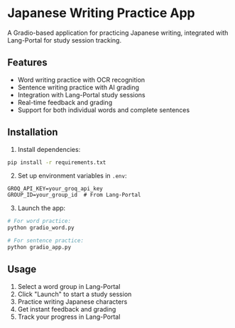 # Japanese Writing Practice App

A Gradio-based application for practicing Japanese writing, integrated with Lang-Portal for study session tracking.

## Features
- Word writing practice with OCR recognition
- Sentence writing practice with AI grading
- Integration with Lang-Portal study sessions
- Real-time feedback and grading
- Support for both individual words and complete sentences

## Installation

1. Install dependencies:
```bash
pip install -r requirements.txt
```

2. Set up environment variables in `.env`:
```
GROQ_API_KEY=your_groq_api_key
GROUP_ID=your_group_id  # From Lang-Portal
```

3. Launch the app:
```bash
# For word practice:
python gradio_word.py

# For sentence practice:
python gradio_app.py
```

## Usage
1. Select a word group in Lang-Portal
2. Click "Launch" to start a study session
3. Practice writing Japanese characters
4. Get instant feedback and grading
5. Track your progress in Lang-Portal 